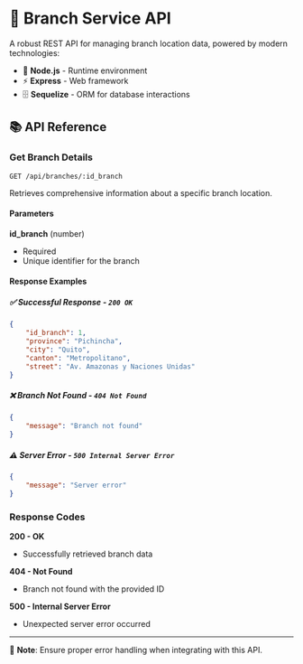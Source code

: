 # 🏢 Branch Service API

A robust REST API for managing branch location data, powered by modern technologies:

- 🚀 **Node.js** - Runtime environment
- ⚡ **Express** - Web framework
- 🗄️ **Sequelize** - ORM for database interactions

## 📚 API Reference

### Get Branch Details

```http
GET /api/branches/:id_branch
```

Retrieves comprehensive information about a specific branch location.

#### Parameters

**id_branch** (number)
- Required
- Unique identifier for the branch

#### Response Examples

##### ✅ Successful Response - `200 OK`

```json
{
    "id_branch": 1,
    "province": "Pichincha",
    "city": "Quito",
    "canton": "Metropolitano",
    "street": "Av. Amazonas y Naciones Unidas"
}
```

##### ❌ Branch Not Found - `404 Not Found`

```json
{
    "message": "Branch not found"
}
```

##### ⚠️ Server Error - `500 Internal Server Error`

```json
{
    "message": "Server error"
}
```

### Response Codes

**200 - OK**
- Successfully retrieved branch data

**404 - Not Found**
- Branch not found with the provided ID

**500 - Internal Server Error**
- Unexpected server error occurred

---
📝 **Note**: Ensure proper error handling when integrating with this API.
